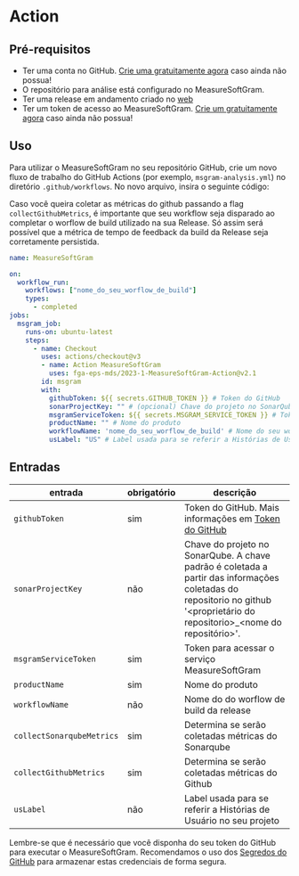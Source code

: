 # Action

## Pré-requisitos

- Ter uma conta no GitHub. [Crie uma gratuitamente agora](https://github.com/signup) caso ainda não possua!
- O repositório para análise está configurado no MeasureSoftGram.
- Ter uma release em andamento criado no [web](https://2023-1-measure-soft-gram-front.vercel.app/)
- Ter um token de acesso ao MeasureSoftGram. [Crie um gratuitamente agora](https://2023-1-measure-soft-gram-front.vercel.app/) caso ainda não possua!

## Uso

Para utilizar o MeasureSoftGram no seu repositório GitHub, crie um novo fluxo de trabalho do GitHub Actions (por exemplo, `msgram-analysis.yml`) no diretório `.github/workflows`. No novo arquivo, insira o seguinte código:

Caso você queira coletar as métricas do github passando a flag `collectGithubMetrics`, é importante que seu workflow seja disparado ao completar o worflow de build utilizado na sua Release. Só assim será possível que a métrica de tempo de feedback da build da Release seja corretamente persistida.

```yaml
name: MeasureSoftGram

on:
  workflow_run:
    workflows: ["nome_do_seu_worflow_de_build"]
    types:
      - completed
jobs:
  msgram_job:
    runs-on: ubuntu-latest
    steps:
      - name: Checkout
        uses: actions/checkout@v3
        - name: Action MeasureSoftGram
          uses: fga-eps-mds/2023-1-MeasureSoftGram-Action@v2.1
        id: msgram
        with:
          githubToken: ${{ secrets.GITHUB_TOKEN }} # Token do GitHub
          sonarProjectKey: "" # (opcional) Chave do projeto no SonarQube
          msgramServiceToken: ${{ secrets.MSGRAM_SERVICE_TOKEN }} # Token para acessar o serviço MeasureSoftGram
          productName: "" # Nome do produto
          workflowName: 'nome_do_seu_worflow_de_build' # Nome do seu worflow que realiza a build da release
          usLabel: "US" # Label usada para se referir a Histórias de Usuário no seu projeto
```

## Entradas

| entrada                   | obrigatório | descrição                                                                                                                                                                    |
| ------------------------- | ----------- | ---------------------------------------------------------------------------------------------------------------------------------------------------------------------------- |
| `githubToken`             | sim         | Token do GitHub. Mais informações em [Token do GitHub](https://docs.github.com/en/actions/reference/authentication-in-a-workflow#about-the-github_token-secret)              |
| `sonarProjectKey`         | não         | Chave do projeto no SonarQube. A chave padrão é coletada a partir das informações coletadas do repositorio no github '<proprietário do repositorio>\_<nome do repositório>'. |
| `msgramServiceToken`      | sim         | Token para acessar o serviço MeasureSoftGram                                                                                                                                 |
| `productName`             | sim         | Nome do produto                                                                                                                                                              |
| `workflowName`            | não         | Nome do do worflow de build da release                                                                                                                                       |
| `collectSonarqubeMetrics` | sim         | Determina se serão coletadas métricas do Sonarqube                                                                                                                           |
| `collectGithubMetrics`    | sim         | Determina se serão coletadas métricas do Github                                                                                                                              |
| `usLabel`                 | não         | Label usada para se referir a Histórias de Usuário no seu projeto                                                                                                            |

Lembre-se que é necessário que você disponha do seu token do GitHub para executar o MeasureSoftGram. Recomendamos o uso dos [Segredos do GitHub](https://docs.github.com/pt/actions/security-guides/encrypted-secrets#creating-encrypted-secrets-for-a-repository) para armazenar estas credenciais de forma segura.
